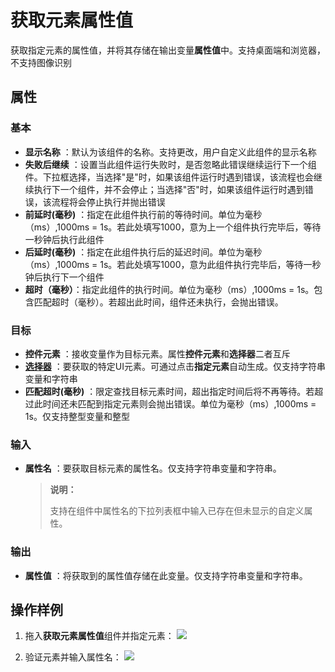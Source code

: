 # 获取元素属性值

获取指定元素的属性值，并将其存储在输出变量**属性值**中。支持桌面端和浏览器，不支持图像识别


## 属性

### 基本

- **显示名称** ：默认为该组件的名称。支持更改，用户自定义此组件的显示名称
- **失败后继续** ：设置当此组件运行失败时，是否忽略此错误继续运行下一个组件。下拉框选择，当选择"是"时，如果该组件运行时遇到错误，该流程也会继续执行下一个组件，并不会停止；当选择"否"时，如果该组件运行时遇到错误，该流程将会停止执行并抛出错误
- **前延时(毫秒)** ：指定在此组件执行前的等待时间。单位为毫秒（ms）,1000ms = 1s。若此处填写1000，意为上一个组件执行完毕后，等待一秒钟后执行此组件
- **后延时(毫秒)** ：指定在此组件执行后的延迟时间。单位为毫秒（ms）,1000ms = 1s。若此处填写1000，意为此组件执行完毕后，等待一秒钟后执行下一个组件
- **超时（毫秒）**：指定此组件的执行时间。单位为毫秒（ms）,1000ms = 1s。包含匹配超时（毫秒）。若超出此时间，组件还未执行，会抛出错误。

### 目标

- **控件元素** ：接收变量作为目标元素。属性**控件元素**和**选择器**二者互斥
- **[选择器](../Appendix/Selector.md?_v=v2020.4)** ：要获取的特定UI元素。可通过点击**指定元素**自动生成。仅支持字符串变量和字符串
- **匹配超时(毫秒)** ：限定查找目标元素时间，超出指定时间后将不再等待。若超过此时间还未匹配到指定元素则会抛出错误。单位为毫秒（ms）,1000ms = 1s。仅支持整型变量和整型


### 输入

- **属性名** ：要获取目标元素的属性名。仅支持字符串变量和字符串。
  
  >**说明：**
  >
  >支持在组件中属性名的下拉列表框中输入已存在但未显示的自定义属性。

### 输出

- **属性值** ：将获取到的属性值存储在此变量。仅支持字符串变量和字符串。

## 操作样例
1. 拖入**获取元素属性值**组件并指定元素：
![](https://docimages.blob.core.chinacloudapi.cn/images/Activities/getElementAttr1.png)

2. 验证元素并输入属性名：
![](https://docimages.blob.core.chinacloudapi.cn/images/Activities/getElementAttr2.png)

